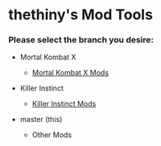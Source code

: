 # thethiny's Mod Tools
### Please select the branch you desire:

- Mortal Kombat X

  - [Mortal Kombat X Mods](https://github.com/thethiny/Modding-Database/tree/Mortal-Kombat-X)


- Killer Instinct

  - [Killer Instinct Mods](https://github.com/thethiny/Modding-Database/tree/Killer-Instinct)


- master (this)

  - Other Mods
